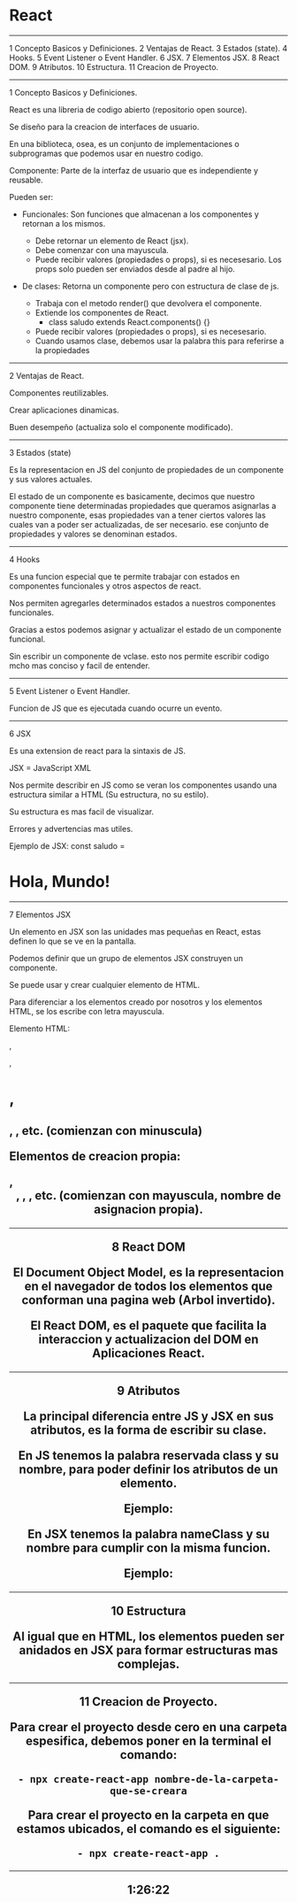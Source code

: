 # React

------------------------------------------------------------------------------------------------------------------------------------------

1 Concepto Basicos y Definiciones.
2 Ventajas de React.
3 Estados (state).
4 Hooks.
5 Event Listener o Event Handler.
6 JSX.
7 Elementos JSX.
8 React DOM.
9 Atributos.
10 Estructura.
11 Creacion de Proyecto.

------------------------------------------------------------------------------------------------------------------------------------------

1 Concepto Basicos y Definiciones.

React es una libreria de codigo abierto (repositorio open source).

Se diseño para la creacion de interfaces de usuario.

En una biblioteca, osea, es un conjunto de implementaciones o subprogramas que podemos usar en nuestro codigo.

Componente: Parte de la interfaz de usuario que es independiente y reusable. 

Pueden ser: 

- Funcionales: Son funciones que almacenan a los componentes y retornan a los mismos. 
    - Debe retornar un elemento de React (jsx).
    - Debe comenzar con una mayuscula.
    - Puede recibir valores (propiedades o props), si es necesesario. Los props solo pueden ser enviados desde al padre al hijo.

- De clases: Retorna un componente pero con estructura de clase de js.
    - Trabaja con el metodo render() que devolvera el componente.
    - Extiende los componentes de React. 
        - class saludo extends React.components() {}
    - Puede recibir valores (propiedades o props), si es necesesario.
    - Cuando usamos clase, debemos usar la palabra this para referirse a la propiedades


------------------------------------------------------------------------------------------------------------------------------------------

2 Ventajas de React.

Componentes reutilizables.

Crear aplicaciones dinamicas.

Buen desempeño (actualiza solo el componente modificado).

------------------------------------------------------------------------------------------------------------------------------------------

3 Estados (state)

Es la representacion en JS del conjunto de propiedades de un componente y sus valores actuales. 

El estado de un componente es basicamente, decimos que nuestro componente tiene determinadas propiedades que queramos asignarlas a nuestro componente, esas propiedades van a tener ciertos valores las cuales van a poder ser actualizadas, de ser necesario. ese conjunto de propiedades y valores se denominan estados.

------------------------------------------------------------------------------------------------------------------------------------------

4 Hooks

Es una funcion especial que te permite trabajar con estados en componentes funcionales y otros aspectos de react.

Nos permiten agregarles determinados estados a nuestros componentes funcionales. 

Gracias a estos podemos asignar y actualizar el estado de un componente funcional.

Sin escribir un componente de vclase. esto nos permite escribir codigo mcho mas conciso y facil de entender.

------------------------------------------------------------------------------------------------------------------------------------------

5 Event Listener o Event Handler.

Funcion de JS que es ejecutada cuando ocurre un evento.

------------------------------------------------------------------------------------------------------------------------------------------

6 JSX

Es una extension de react para la sintaxis de JS. 

JSX = JavaScript XML

Nos permite describir en JS como se veran los componentes usando una estructura similar a HTML (Su estructura, no su estilo).

Su estructura es mas facil de visualizar.

Errores y advertencias mas utiles.

Ejemplo de JSX: const saludo = <h1> Hola, Mundo! </h1>

------------------------------------------------------------------------------------------------------------------------------------------

7 Elementos JSX

Un elemento en JSX son las unidades mas pequeñas en React, estas definen lo que se ve en la pantalla.

Podemos definir que un grupo de elementos JSX construyen un componente.

Se puede usar y crear cualquier elemento de HTML.

Para diferenciar a los elementos creado por nosotros y los elementos HTML, se los escribe con letra mayuscula.

Elemento HTML: <p>, <div>, <h1>, <h2>, <img>, etc. (comienzan con minuscula)

Elementos de creacion propia: <Footer>, <Header>, <Slogan>, <Aboutus>, etc. (comienzan con mayuscula, nombre de asignacion propia).

------------------------------------------------------------------------------------------------------------------------------------------

8 React DOM

El Document Object Model, es la representacion en el navegador de todos los elementos que conforman una pagina web (Arbol invertido).

El React DOM, es el paquete que facilita la interaccion y actualizacion del DOM en Aplicaciones React.

------------------------------------------------------------------------------------------------------------------------------------------

9 Atributos

La principal diferencia entre JS y JSX en sus atributos, es la forma de escribir su clase.

En JS tenemos la palabra reservada class y su nombre, para poder definir los atributos de un elemento.

Ejemplo: <div class='header'></div>

En JSX tenemos la palabra nameClass y su nombre para cumplir con la misma funcion.

Ejemplo: <div className='header'></div>

------------------------------------------------------------------------------------------------------------------------------------------

10 Estructura

Al igual que en HTML, los elementos pueden ser anidados en JSX para formar estructuras mas complejas.

------------------------------------------------------------------------------------------------------------------------------------------

11 Creacion de Proyecto.

Para crear el proyecto desde cero en una carpeta espesifica, debemos poner en la terminal el comando: 
    
    - npx create-react-app nombre-de-la-carpeta-que-se-creara

Para crear el proyecto en la carpeta en que estamos ubicados, el comando es el siguiente:

    - npx create-react-app .

------------------------------------------------------------------------------------------------------------------------------------------

1:26:22